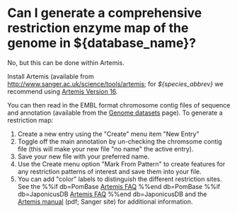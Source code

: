 # Can I generate a comprehensive restriction enzyme map of the genome in ${database_name}?
<!-- pombase_categories: Tools and resources -->

No, but this can be done within Artemis.

Install Artemis (available from
<http://www.sanger.ac.uk/science/tools/artemis>; for *${species_abbrev}* we recommend using [Artemis Version 16](ftp://ftp.sanger.ac.uk/pub/resources/software/artemis/v16/).

You can then read in the EMBL format chromosome contig files of
sequence and annotation (available from the 
[Genome datasets](/downloads/genome-datasets) page). To
generate a restriction map:

1.  Create a new entry using the "Create" menu item "New Entry"
2.  Toggle off the main annotation by un-checking the chromsome contig
    file (this will make your new file "no name" the active entry).
3.  Save your new file with your preferred name.
4.  Use the Create menu option "Mark From Pattern" to create features
    for any restriction patterns of interest and save them into your
    file.
5.  You can add "color" labels to distinguish the different restriction
    sites. See the
%%if db=PomBase
    [Artemis FAQ](/faq/there-equivalent-artemis-java-applet-pombase)
%%end db=PomBase
%%if db=JaponicusDB
    [Artemis FAQ](/faq/how-can-i-use-artemis-browse-genome)
%%end db=JaponicusDB
    and the
    [Artemis manual](ftp://ftp.sanger.ac.uk/pub/resources/software/artemis/artemis.pdf) (pdf;
    Sanger site) for additional information.



